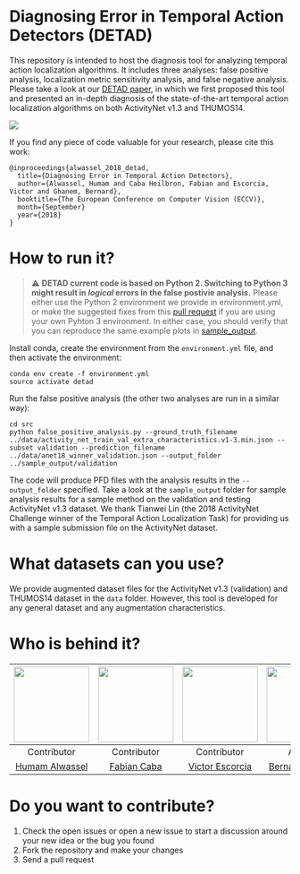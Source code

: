 # Diagnosing Error in Temporal Action Detectors (DETAD)
This repository is intended to host the diagnosis tool for analyzing temporal action localization algorithms. It includes three analyses: false positive analysis, localization metric sensitivity analysis, and false negative analysis. Please take a look at our [DETAD paper](http://humamalwassel.com/publication/detad/), in which we first proposed this tool and presented an in-depth diagnosis of the state-of-the-art temporal action localization algorithms on both ActivityNet v1.3 and THUMOS14.

<img src="http://humamalwassel.com/publication/detad/featured.jpg">

If you find any piece of code valuable for your research, please cite this work:
```
@inproceedings{alwassel_2018_detad,
  title={Diagnosing Error in Temporal Action Detectors},
  author={Alwassel, Humam and Caba Heilbron, Fabian and Escorcia, Victor and Ghanem, Bernard},
  booktitle={The European Conference on Computer Vision (ECCV)},
  month={September}
  year={2018}
}
```

# How to run it?

> :warning: **DETAD current code is based on Python 2. Switching to Python 3 might result in _logical_ errors in the false postivie analysis.** Please either use the Python 2 environment we provide in environment.yml, or make the suggested fixes from this [pull request](https://github.com/HumamAlwassel/DETAD/pull/8) if you are using your own Pyhton 3 environment. In either case, you should verify that you can reproduce the same example plots in [sample_output](sample_output/).

Install conda, create the environment from the `environment.yml` file, and then activate the environment:
```
conda env create -f environment.yml
source activate detad
```

Run the false positive analysis (the other two analyses are run in a similar way):
```
cd src
python false_positive_analysis.py --ground_truth_filename ../data/activity_net_train_val_extra_characteristics.v1-3.min.json --subset validation --prediction_filename ../data/anet18_winner_validation.json --output_folder ../sample_output/validation
``` 

The code will produce PFD files with the analysis results in the `--output_folder` specified. Take a look at the `sample_output` folder for sample analysis results for a sample method on the validation and testing ActivityNet v1.3 dataset. We thank Tianwei Lin (the 2018 ActivityNet Challenge winner of the Temporal Action Localization Task) for providing us with a sample submission file on the ActivityNet dataset.

# What datasets can you use?

We provide augmented dataset files for the ActivityNet v1.3 (validation) and THUMOS14 dataset in the `data` folder. However, this tool is developed for any general dataset and any augmentation characteristics.  

# Who is behind it?

| <img src="http://activity-net.org/challenges/2018/images/humam.jpg" width="135" height="135"> | <img src="http://activity-net.org/challenges/2018/images/fabian.png" width="135" height="135"> | <img src="http://activity-net.org/challenges/2018/images/victor.png" width="135" height="135"> | <img src="http://activity-net.org/challenges/2018/images/bernard.jpg" width="135" height="135">  |
| :---: | :---: | :---: | :---: |
| Contributor | Contributor | Contributor | Advisor |
| [Humam Alwassel][web-humam] | [Fabian Caba][web-cabaf] | [Victor Escorcia][web-victor] | [Bernard Ghanem][web-bernard] |

# Do you want to contribute?

1. Check the open issues or open a new issue to start a discussion around your new idea or the bug you found
2. Fork the repository and make your changes
3. Send a pull request

[web-humam]: http://www.humamalwassel.com
[web-cabaf]: http://www.fabiancaba.com
[web-victor]: http://escorciav.github.io/
[web-bernard]: http://www.bernardghanem.com/
